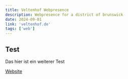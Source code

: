 ```yaml
---
title: Veltenhof Webpresence
description: Webpresence for a district of brunswick
date: 2024-09-01
link: 'veltenhof.de'
tags: ['web']
---
```


## Test

Das hier ist ein weiterer Test

[Website](https://veltenhof.de)